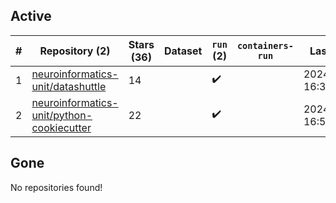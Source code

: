 ## Active
| # | Repository (2) | Stars (36) | Dataset | `run` (2) | `containers-run` | Last Modified |
| --- | --- | --- | --- | --- | --- | --- |
| 1 | [neuroinformatics-unit/datashuttle](https://github.com/neuroinformatics-unit/datashuttle) | 14 |  | :heavy_check_mark: |  | 2024-10-07 16:31:31+00:00 |
| 2 | [neuroinformatics-unit/python-cookiecutter](https://github.com/neuroinformatics-unit/python-cookiecutter) | 22 |  | :heavy_check_mark: |  | 2024-10-08 16:51:42+00:00 |

## Gone
No repositories found!
